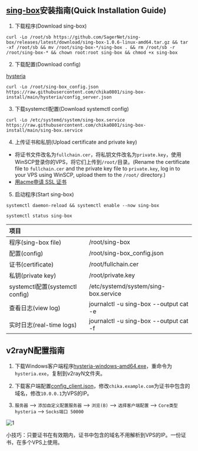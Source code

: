 ## [sing-box](https://github.com/SagerNet/sing-box)安装指南(Quick Installation Guide)

1. 下载程序(Download sing-box)

```
curl -Lo /root/sb https://github.com/SagerNet/sing-box/releases/latest/download/sing-box-1.0.6-linux-amd64.tar.gz && tar -xf /root/sb && mv /root/sing-box-*/sing-box . && rm /root/sb -r /root/sing-box-* && chown root:root sing-box && chmod +x sing-box
```

2. 下载配置(Download config)

[hysteria](https://github.com/chika0801/sing-box-install/tree/main/hysteria)
```
curl -Lo /root/sing-box_config.json https://raw.githubusercontent.com/chika0801/sing-box-install/main/hysteria/config_server.json
```

3. 下载systemctl配置(Download systemctl config)

```
curl -Lo /etc/systemd/system/sing-box.service https://raw.githubusercontent.com/chika0801/sing-box-install/main/sing-box.service
```

4. 上传证书和私钥(Upload certificate and private key)

- 将证书文件改名为`fullchain.cer`，将私钥文件改名为`private.key`，使用WinSCP登录你的VPS，将它们上传到`/root/`目录。(Rename the certificate file to `fullchain.cer` and the private key file to `private.key`, log in to your VPS using WinSCP, upload them to the `/root/` directory.)
- [用acme申请 SSL 证书](https://github.com/chika0801/Xray-install#1%E7%94%A8acme%E7%94%B3%E8%AF%B7-ssl-%E8%AF%81%E4%B9%A6)

5. 启动程序(Start sing-box)

```
systemctl daemon-reload && systemctl enable --now sing-box
```

```
systemctl status sing-box
```

| 项目 | |
| :--- | :--- |
| 程序(sing-box file) | /root/sing-box |
| 配置(config) | /root/sing-box_config.json |
| 证书(certificate) | /root/fullchain.cer |
| 私钥(private key) | /root/private.key |
| systemctl配置(systemctl config) | /etc/systemd/system/sing-box.service |
| 查看日志(view log) | journalctl -u sing-box --output cat -e |
| 实时日志(real-time logs) | journalctl -u sing-box --output cat -f |

## v2rayN配置指南

1. 下载Windows客户端程序[hysteria-windows-amd64.exe](https://github.com/HyNetwork/hysteria/releases/latest/download/hysteria-windows-amd64.exe)，重命令为`hysteria.exe`，复制到v2rayN文件夹。

2. 下载客户端配置[config_client.json](https://github.com/chika0801/sing-box-install/blob/main/hysteria/config_client.json)，修改`chika.example.com`为证书中包含的域名，修改`10.0.0.1`为VPS的IP。

3. `服务器` ——> `添加自定义配置服务器` ——> `浏览(B)` ——> `选择客户端配置` ——> `Core类型 hysteria` ——> `Socks端口 50000`

![1](https://user-images.githubusercontent.com/88967758/195763557-f9706952-f2fc-466f-9787-bf00d138562d.jpg)

小技巧：只要证书在有效期内，证书中包含的域名不用解析到VPS的IP。一份证书，在多个VPS上使用。
